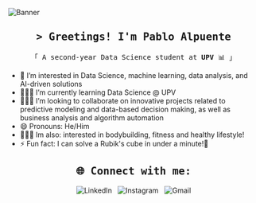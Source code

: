 ![Banner](https://github.com/user-attachments/assets/1c9b6c13-7eee-4c25-ae3c-62144435c290)
<h2 align="center">
    <samp>&gt; Greetings! I'm 
        <b><a target="_blank">Pablo Alpuente</a></b>
    </samp>
</h2>
<p align="center">
  <samp>
    「 A second-year Data Science student at <b>UPV</b> 📊 」
  </samp>
</p>


<ul>
  <li>👀 I’m interested in Data Science, machine learning, data analysis, and AI-driven solutions</li>
  <li>👨🏼‍🎓 I’m currently learning Data Science @ UPV </li>
  <li>👨🏽‍💻 I’m looking to collaborate on innovative projects related to predictive modeling and data-based decision making, as well as business analysis and algorithm automation</li>
  <li>😄 Pronouns: He/Him</li>
  <li>🏋🏽‍♂️ Im also: interested in bodybuilding, fitness and healthy lifestyle!</li>
  <li>⚡ Fun fact: I can solve a Rubik's cube in under a minute!🧠</li>
</ul>

<h2 align="center">
    <samp>🌐 Connect with me:</samp>
</h2>

<p align="center">
  <a href="https://www.linkedin.com/in/pablo-a-887369331/" style="text-decoration:none;">
      <img src="https://img.shields.io/badge/linkedin-%230077B5.svg?&style=for-the-badge&logo=linkedin&logoColor=white" alt="LinkedIn" />
  </a>&nbsp;
  <a href="https://www.instagram.com/paabloalpueentee/" style="text-decoration:none;">
      <img src="https://img.shields.io/badge/instagram-%23E4405F.svg?&style=for-the-badge&logo=instagram&logoColor=white" alt="Instagram" />
  </a>&nbsp;
  <a href="mailto:pabloalpuentetabasco@gmail.com" style="text-decoration:none;">
      <img src="https://img.shields.io/badge/gmail-%23D14836.svg?&style=for-the-badge&logo=gmail&logoColor=white" alt="Gmail"/>
  </a>
</p>


<!---
PabloAlpuenteTabasco/PabloAlpuenteTabasco is a ✨ special ✨ repository because its `README.md` (this file) appears on your GitHub profile.
You can click the Preview link to take a look at your changes.
--->
